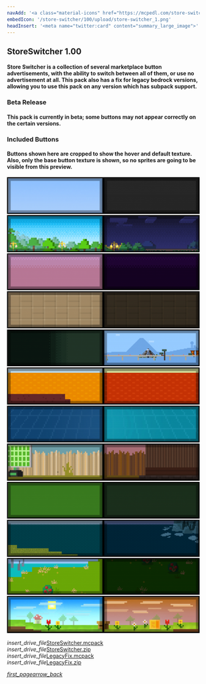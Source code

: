 ```yaml
---
navAdd: '<a class="material-icons" href="https://mcpedl.com/store-switcher/">link</a>'
embedIcon: '/store-switcher/100/upload/store-switcher_1.png'
headInsert: '<meta name="twitter:card" content="summary_large_image">'
---
```

## StoreSwitcher 1.00
#### Store Switcher is a collection of several marketplace button advertisements, with the ability to switch between all of them, or use no advertisement at all. This pack also has a fix for legacy bedrock versions, allowing you to use this pack on any version which has subpack support.
### Beta Release
#### This pack is currently in beta; some buttons may not appear correctly on the certain versions.
### Included Buttons
#### **Buttons shown here are cropped to show the hover and default texture. Also, only the base button texture is shown, so no sprites are going to be visible from this preview.**
![Image](./upload/store-switcher_2.png)
![Image](./upload/store-switcher_3.png)
![Image](./upload/store-switcher_4.png)
![Image](./upload/store-switcher_5.png)
![Image](./upload/store-switcher_6.png)
![Image](./upload/store-switcher_7.png)
![Image](./upload/store-switcher_8.png)
![Image](./upload/store-switcher_9.png)
![Image](./upload/store-switcher_10.png)
![Image](./upload/store-switcher_11.png)
![Image](./upload/store-switcher_12.png)
![Image](./upload/store-switcher_13.png)

<div class="filedownload-container"><i class="material-icons">insert_drive_file</i><a href="https://drive.google.com/uc?confirm=t&id=1lrhoBtsVFJQ2i-AEcnFsQ5IzL5qYKGFS">StoreSwitcher.mcpack</a></div>
<div class="filedownload-container"><i class="material-icons">insert_drive_file</i><a href="https://drive.google.com/uc?confirm=t&id=1vhwEVUISEz1qWk0jlREYQWvIl6RxErkv">StoreSwitcher.zip</a></div>
<div class="filedownload-container"><i class="material-icons">insert_drive_file</i><a href="https://drive.google.com/uc?confirm=t&id=1IVAPW5JtmIzLRDDRzIXva7WnbFCwu19O">LegacyFix.mcpack</a></div>
<div class="filedownload-container"><i class="material-icons">insert_drive_file</i><a href="https://drive.google.com/uc?confirm=t&id=1RruNNL2r-GCpbNYQYxuOeCp_Y3oigLnn">LegacyFix.zip</a></div>

<element><div class="navigation"><a></a><a href="/"><i class="material-icons navigate">first_page</i></a><a href="../"><i class="material-icons navigate">arrow_back</i></a></div></element>
<head><style>blockquote>h5 { line-height:0!important } </style></head>
